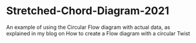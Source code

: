 # Stretched-Chord-Diagram-2021
An example of using the Circular Flow diagram with actual data, as explained in my blog on How to create a Flow diagram with a circular Twist
